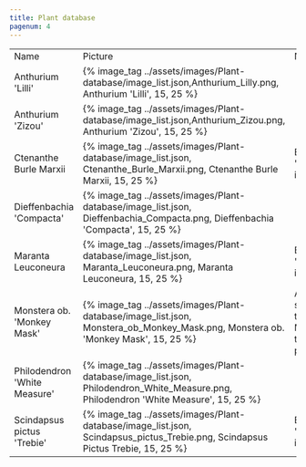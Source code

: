 ```yaml
---
title: Plant database
pagenum: 4
---
```

<table>
<tr>
<td> Name </td> <td> Picture </td> <td> Notes </td>
</tr>

<tr>
<td> Anthurium 'Lilli' </td>
<td>
{% image_tag ../assets/images/Plant-database/image_list.json,Anthurium_Lilly.png, Anthurium 'Lilli', 15, 25 %}
</td>
<td></td>
</tr>

<tr>
<td> Anthurium 'Zizou' </td>
<td>
{% image_tag ../assets/images/Plant-database/image_list.json,Anthurium_Zizou.png, Anthurium 'Zizou', 15, 25 %}
</td>
<td></td>
</tr>

<tr>
<td> Ctenanthe Burle Marxii </td>
<td>
{% image_tag ../assets/images/Plant-database/image_list.json, Ctenanthe_Burle_Marxii.png, Ctenanthe Burle Marxii, 15, 25 %}
</td>
<td> Bought as 'miniplant' in Intratuin. </td>
</tr>

<tr>
<td> Dieffenbachia 'Compacta' </td>
<td>
{% image_tag ../assets/images/Plant-database/image_list.json, Dieffenbachia_Compacta.png, Dieffenbachia 'Compacta', 15, 25 %}
</td>
<td> </td>
</tr>

<tr>
<td> Maranta Leuconeura </td>
<td>
{% image_tag ../assets/images/Plant-database/image_list.json, Maranta_Leuconeura.png, Maranta Leuconeura, 15, 25 %}
</td>
<td> Bought as 'miniplant' in Intratuin. </td>
</tr>

<tr>
<td> Monstera ob. 'Monkey Mask' </td>
<td>
{% image_tag ../assets/images/Plant-database/image_list.json, Monstera_ob_Monkey_Mask.png, Monstera ob. 'Monkey Mask', 15, 25 %}
</td>
<td> Also successfully tried other Monstera types in the past. </td>
</tr>

<tr>
<td> Philodendron 'White Measure' </td>
<td>
{% image_tag ../assets/images/Plant-database/image_list.json, Philodendron_White_Measure.png, Philodendron 'White Measure', 15, 25 %}
</td>
<td> </td>
</tr>

<tr>
<td> Scindapsus pictus 'Trebie' </td>
<td>
{% image_tag ../assets/images/Plant-database/image_list.json, Scindapsus_pictus_Trebie.png, Scindapsus Pictus Trebie, 15, 25 %}
</td>
<td> Bought as 'miniplant' in Intratuin. </td>
</tr>




